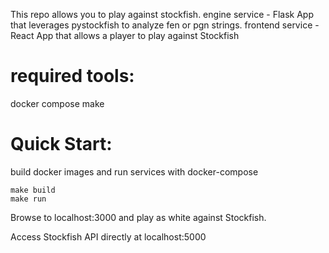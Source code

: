 This repo allows you to play against stockfish.
engine service - Flask App that leverages pystockfish to analyze fen or pgn strings.
frontend service - React App that allows a player to play against Stockfish

# required tools:
docker compose
make

# Quick Start: 

build docker images and run services with docker-compose
```
make build
make run
```

Browse to localhost:3000 and play as white against Stockfish. 

Access Stockfish API directly at localhost:5000 
